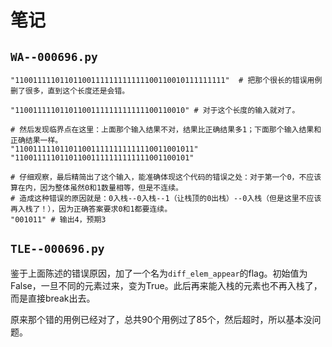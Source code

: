 

# 笔记

## `WA--000696.py`

```console
"11001111101101100111111111111100110010111111111"  # 把那个很长的错误用例删了很多，直到这个长度还是会错。

"11001111101101100111111111111100110010" # 对于这个长度的输入就对了。

# 然后发现临界点在这里：上面那个输入结果不对，结果比正确结果多1；下面那个输入结果和正确结果一样。
"1100111110110110011111111111110011001011"
"110011111011011001111111111111001100101"

# 仔细观察，最后精简出了这个输入，能准确体现这个代码的错误之处：对于第一个0，不应该算在内，因为整体虽然0和1数量相等，但是不连续。
# 造成这种错误的原因就是：0入栈--0入栈--1（让栈顶的0出栈）--0入栈（但是这里不应该再入栈了！），因为正确答案要求0和1都要连续。
"001011" # 输出4，预期3
```

## `TLE--000696.py`

鉴于上面陈述的错误原因，加了一个名为`diff_elem_appear`的flag。初始值为False，一旦不同的元素过来，变为True。此后再来能入栈的元素也不再入栈了，而是直接break出去。

原来那个错的用例已经对了，总共90个用例过了85个，然后超时，所以基本没问题。
